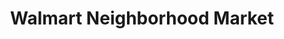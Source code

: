 ---
title: "Walmart Neighborhood Market"
url: /cape-girardeau/walmart-neighborhood-market/
shop: Supermarkt
---
